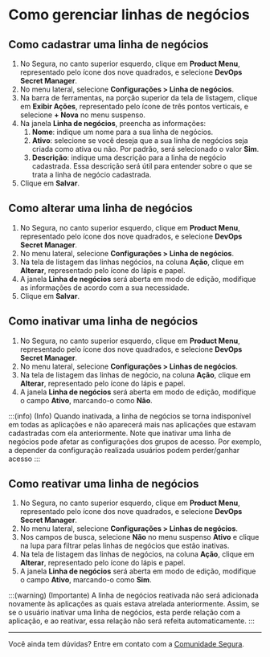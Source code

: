 # Como gerenciar linhas de negócios

## Como cadastrar uma linha de negócios

1. No Segura, no canto superior esquerdo, clique em **Product Menu**, representado pelo ícone dos nove quadrados, e selecione **DevOps Secret Manager**.
2. No menu lateral, selecione **Configurações > Linha de negócios**.
3. Na barra de ferramentas, na porção superior da tela de listagem, clique em **Exibir Ações**, representado pelo ícone de três pontos verticais, e selecione **+ Nova** no menu suspenso.
4. Na janela **Linha de negócios**, preencha as informações:
    1. **Nome**: indique um nome para a sua linha de negócios.
    2. **Ativo**: selecione se você deseja que a sua linha de negócios seja criada como ativa ou não. Por padrão, será selecionado o valor **Sim**.
    3. **Descrição**: indique uma descrição para a linha de negócio cadastrada. Essa descrição será útil para entender sobre o que se trata a linha de negócio cadastrada.
5. Clique em **Salvar**.

## Como alterar uma linha de negócios

1. No Segura, no canto superior esquerdo, clique em **Product Menu**, representado pelo ícone dos nove quadrados, e selecione **DevOps Secret Manager**.
2. No menu lateral, selecione **Configurações > Linha de negócios**.
3. Na tela de listagem das linhas negócios, na coluna **Ação**, clique em **Alterar**, representado pelo ícone do lápis e papel.
4. A janela **Linha de negócios** será aberta em modo de edição, modifique as informações de acordo com a sua necessidade.
5. Clique em **Salvar**.

## Como inativar uma linha de negócios

1. No Segura, no canto superior esquerdo, clique em **Product Menu**, representado pelo ícone dos nove quadrados, e selecione **DevOps Secret Manager**.
2. No menu lateral, selecione **Configurações > Linhas de negócios**.
3. Na tela de listagem das linhas de negócio, na coluna **Ação**, clique em **Alterar**, representado pelo ícone do lápis e papel.
4. A janela **Linha de negócios** será aberta em modo de edição, modifique o campo **Ativo**, marcando-o como **Não**.

:::(info) (Info)
Quando inativada, a linha de negócios se torna indisponível em todas as aplicações e não aparecerá mais nas aplicações que estavam cadastradas com ela anteriormente.
Note que inativar uma linha de negócios pode afetar as configurações dos grupos de acesso. Por exemplo, a depender da configuração realizada usuários podem perder/ganhar acesso
:::

## Como reativar uma linha de negócios

1. No Segura, no canto superior esquerdo, clique em **Product Menu**, representado pelo ícone dos nove quadrados, e selecione **DevOps Secret Manager**.
2. No menu lateral, selecione **Configurações > Linhas de negócios**.
3. Nos campos de busca, selecione **Não** no menu suspenso **Ativo** e clique na lupa para filtrar pelas linhas de negócios que estão inativas.
4. Na tela de listagem das linhas de negócios, na coluna **Ação**, clique em **Alterar**, representado pelo ícone do lápis e papel.
5. A janela **Linha de negócios** será aberta em modo de edição, modifique o campo **Ativo**, marcando-o como **Sim**.

:::(warning) (Importante)
A linha de negócios reativada não será adicionada novamente às aplicações as quais estava atrelada anteriormente. Assim, se se o usuário inativar uma linha de negócios, esta perde relação com a aplicação, e ao reativar, essa relação não será refeita automaticamente.
:::

***

Você ainda tem dúvidas? Entre em contato com a [Comunidade Segura](https://community.Segura.io/).